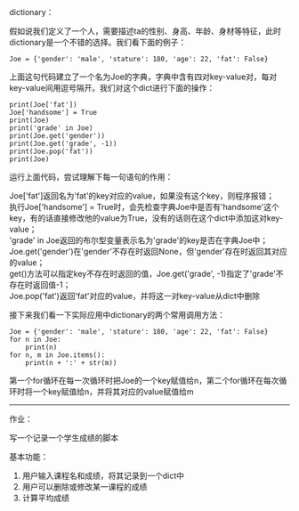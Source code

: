 dictionary：

假如说我们定义了一个人，需要描述ta的性别、身高、年龄、身材等特征，此时dictionary是一个不错的选择。我们看下面的例子：

    Joe = {'gender': 'male', 'stature': 180, 'age': 22, 'fat': False}
    
上面这句代码建立了一个名为Joe的字典，字典中含有四对key-value对，每对key-value间用逗号隔开。我们对这个dict进行下面的操作：

    print(Joe['fat'])
    Joe['handsome'] = True
    print(Joe)
    print('grade' in Joe)
    print(Joe.get('gender'))
    print(Joe.get('grade', -1))
    print(Joe.pop('fat'))
    print(Joe)
    
运行上面代码，尝试理解下每一句语句的作用：

Joe['fat']返回名为'fat'的key对应的value，如果没有这个key，则程序报错；  
执行Joe['handsome'] = True时，会先检查字典Joe中是否有'handsome'这个key，有的话直接修改他的value为True，没有的话则在这个dict中添加这对key-value；  
'grade' in Joe返回的布尔型变量表示名为'grade'的key是否在字典Joe中；  
Joe.get('gender')在'gender'不存在时返回None，但'gender'存在时返回其对应的value；  
get()方法可以指定key不存在时返回的值，Joe.get('grade', -1)指定了'grade'不存在时返回值-1；  
Joe.pop('fat')返回'fat'对应的value，并将这一对key-value从dict中删除

接下来我们看一下实际应用中dictionary的两个常用调用方法：

    Joe = {'gender': 'male', 'stature': 180, 'age': 22, 'fat': False}
    for n in Joe:
        print(n)
    for n, m in Joe.items():
        print(n + ':' + str(m))
        
第一个for循环在每一次循环时把Joe的一个key赋值给n，第二个for循环在每次循环时将一个key赋值给n，并将其对应的value赋值给m

****
作业：

写一个记录一个学生成绩的脚本

基本功能：  
1. 用户输入课程名和成绩，将其记录到一个dict中
2. 用户可以删除或修改某一课程的成绩
3. 计算平均成绩
